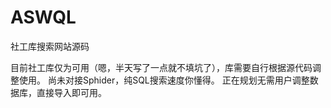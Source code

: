 # ASWQL
社工库搜索网站源码

目前社工库仅为可用（嗯，半天写了一点就不填坑了），库需要自行根据源代码调整使用。
尚未对接Sphider，纯SQL搜索速度你懂得。
正在规划无需用户调整数据库，直接导入即可用。
